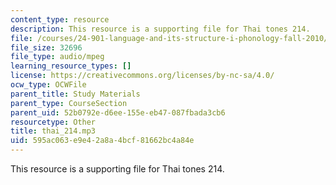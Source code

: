 ```yaml
---
content_type: resource
description: This resource is a supporting file for Thai tones 214.
file: /courses/24-901-language-and-its-structure-i-phonology-fall-2010/595ac063e9e42a8a4bcf81662bc4a84e_thai_214.mp3
file_size: 32696
file_type: audio/mpeg
learning_resource_types: []
license: https://creativecommons.org/licenses/by-nc-sa/4.0/
ocw_type: OCWFile
parent_title: Study Materials
parent_type: CourseSection
parent_uid: 52b0792e-d6ee-155e-eb47-087fbada3cb6
resourcetype: Other
title: thai_214.mp3
uid: 595ac063-e9e4-2a8a-4bcf-81662bc4a84e
---
```

This resource is a supporting file for Thai tones 214.